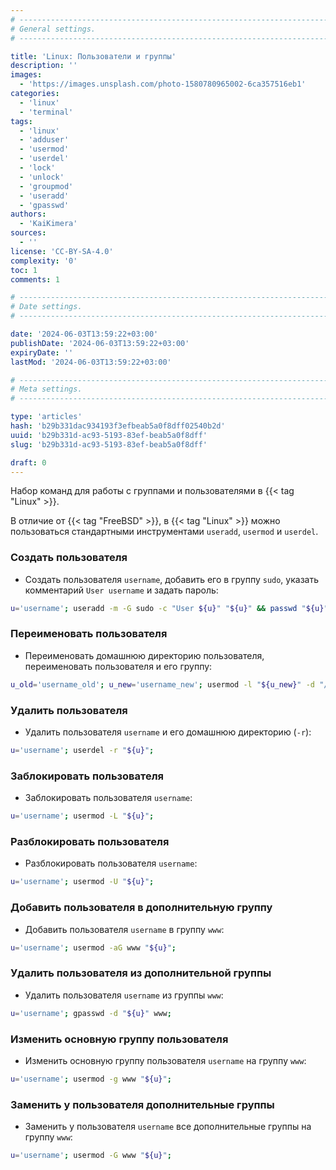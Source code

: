 ```yaml
---
# -------------------------------------------------------------------------------------------------------------------- #
# General settings.
# -------------------------------------------------------------------------------------------------------------------- #

title: 'Linux: Пользователи и группы'
description: ''
images:
  - 'https://images.unsplash.com/photo-1580780965002-6ca357516eb1'
categories:
  - 'linux'
  - 'terminal'
tags:
  - 'linux'
  - 'adduser'
  - 'usermod'
  - 'userdel'
  - 'lock'
  - 'unlock'
  - 'groupmod'
  - 'useradd'
  - 'gpasswd'
authors:
  - 'KaiKimera'
sources:
  - ''
license: 'CC-BY-SA-4.0'
complexity: '0'
toc: 1
comments: 1

# -------------------------------------------------------------------------------------------------------------------- #
# Date settings.
# -------------------------------------------------------------------------------------------------------------------- #

date: '2024-06-03T13:59:22+03:00'
publishDate: '2024-06-03T13:59:22+03:00'
expiryDate: ''
lastMod: '2024-06-03T13:59:22+03:00'

# -------------------------------------------------------------------------------------------------------------------- #
# Meta settings.
# -------------------------------------------------------------------------------------------------------------------- #

type: 'articles'
hash: 'b29b331dac934193f3efbeab5a0f8dff02540b2d'
uuid: 'b29b331d-ac93-5193-83ef-beab5a0f8dff'
slug: 'b29b331d-ac93-5193-83ef-beab5a0f8dff'

draft: 0
---
```


Набор команд для работы с группами и пользователями в {{< tag "Linux" >}}.

<!--more-->

В отличие от {{< tag "FreeBSD" >}}, в {{< tag "Linux" >}} можно пользоваться стандартными инструментами `useradd`, `usermod` и `userdel`.

### Создать пользователя

- Создать пользователя `username`, добавить его в группу `sudo`, указать комментарий `User username` и задать пароль:

```bash
u='username'; useradd -m -G sudo -c "User ${u}" "${u}" && passwd "${u}";
```

### Переименовать пользователя

- Переименовать домашнюю директорию пользователя, переименовать пользователя и его группу:

```bash
u_old='username_old'; u_new='username_new'; usermod -l "${u_new}" -d "/home/${u_new}" -m "${u_old}" && groupmod -n "${u_new}" "${u_old}";
```

### Удалить пользователя

- Удалить пользователя `username` и его домашнюю директорию (`-r`):

```bash
u='username'; userdel -r "${u}";
```

### Заблокировать пользователя

- Заблокировать пользователя `username`:

```bash
u='username'; usermod -L "${u}";
```

### Разблокировать пользователя

- Разблокировать пользователя `username`:

```bash
u='username'; usermod -U "${u}";
```

### Добавить пользователя в дополнительную группу

- Добавить пользователя `username` в группу `www`:

```bash
u='username'; usermod -aG www "${u}";
```

### Удалить пользователя из дополнительной группы

- Удалить пользователя `username` из группы `www`:

```bash
u='username'; gpasswd -d "${u}" www;
```

### Изменить основную группу пользователя

- Изменить основную группу пользователя `username` на группу `www`:

```bash
u='username'; usermod -g www "${u}";
```

### Заменить у пользователя дополнительные группы

- Заменить у пользователя `username` все дополнительные группы на группу `www`:

```bash
u='username'; usermod -G www "${u}";
```
